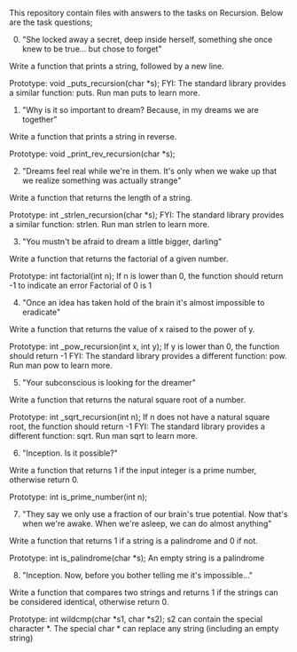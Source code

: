 This repository contain files with answers to the tasks on Recursion.
Below are the task questions;

0. "She locked away a secret, deep inside herself, something she once knew to be true... but chose to forget"

Write a function that prints a string, followed by a new line.

Prototype: void _puts_recursion(char *s);
FYI: The standard library provides a similar function: puts. Run man puts to learn more.


1. "Why is it so important to dream? Because, in my dreams we are together"

Write a function that prints a string in reverse.

Prototype: void _print_rev_recursion(char *s);


2. "Dreams feel real while we're in them. It's only when we wake up that we realize something was actually strange"

Write a function that returns the length of a string.

Prototype: int _strlen_recursion(char *s);
FYI: The standard library provides a similar function: strlen. Run man strlen to learn more.


3. "You mustn't be afraid to dream a little bigger, darling"

Write a function that returns the factorial of a given number.

Prototype: int factorial(int n);
If n is lower than 0, the function should return -1 to indicate an error
Factorial of 0 is 1


4. "Once an idea has taken hold of the brain it's almost impossible to eradicate"

Write a function that returns the value of x raised to the power of y.

Prototype: int _pow_recursion(int x, int y);
If y is lower than 0, the function should return -1
FYI: The standard library provides a different function: pow. Run man pow to learn more.


5. "Your subconscious is looking for the dreamer"

Write a function that returns the natural square root of a number.

Prototype: int _sqrt_recursion(int n);
If n does not have a natural square root, the function should return -1
FYI: The standard library provides a different function: sqrt. Run man sqrt to learn more.


6. "Inception. Is it possible?"

Write a function that returns 1 if the input integer is a prime number, otherwise return 0.

Prototype: int is_prime_number(int n);


7. "They say we only use a fraction of our brain's true potential. Now that's when we're awake. When we're asleep, we can do almost anything"

Write a function that returns 1 if a string is a palindrome and 0 if not.

Prototype: int is_palindrome(char *s);
An empty string is a palindrome


8. "Inception. Now, before you bother telling me it's impossible..."

Write a function that compares two strings and returns 1 if the strings can be considered identical, otherwise return 0.

Prototype: int wildcmp(char *s1, char *s2);
s2 can contain the special character *.
The special char * can replace any string (including an empty string)
